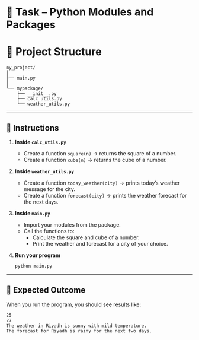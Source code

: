 # 📝 Task – Python Modules and Packages

# 📂 Project Structure
```
my_project/
│
├── main.py
│
└── mypackage/
    ├── __init__.py
    ├── calc_utils.py
    └── weather_utils.py
```

---

## 📄 Instructions

1. **Inside `calc_utils.py`**
   - Create a function `square(n)` → returns the square of a number.  
   - Create a function `cube(n)` → returns the cube of a number.  

2. **Inside `weather_utils.py`**
   - Create a function `today_weather(city)` → prints today’s weather message for the city.  
   - Create a function `forecast(city)` → prints the weather forecast for the next days.  

3. **Inside `main.py`**
   - Import your modules from the package.  
   - Call the functions to:  
     - Calculate the square and cube of a number.  
     - Print the weather and forecast for a city of your choice.  

4. **Run your program**
   ```bash
   python main.py
   ```

---

## 🎯 Expected Outcome
When you run the program, you should see results like:
```
25
27
The weather in Riyadh is sunny with mild temperature.
The forecast for Riyadh is rainy for the next two days.
```
